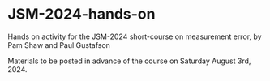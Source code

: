 # JSM-2024-hands-on
Hands on activity for the JSM-2024 short-course on measurement error, by Pam Shaw and Paul Gustafson

Materials to be posted in advance of the course on Saturday August 3rd, 2024.
